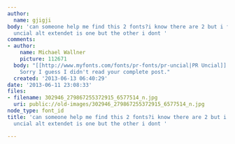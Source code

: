 ```yaml
---
author:
  name: gjigji
body: 'can someone help me find this 2 fonts?i know there are 2 but i forgot one..pr
  uncial alt extendet is one but the other i dont '
comments:
- author:
    name: Michael Wallner
    picture: 112671
  body: "[[http://www.myfonts.com/fonts/pr-fonts/pr-uncial|PR Uncial]] \r\n\r\nedit:
    Sorry I guess I didn't read your complete post."
  created: '2013-06-13 06:40:29'
date: '2013-06-11 23:08:33'
files:
- filename: 302946_279867255372915_6577514_n.jpg
  uri: public://old-images/302946_279867255372915_6577514_n.jpg
node_type: font_id
title: 'can someone help me find this 2 fonts?i know there are 2 but i forgot one..pr
  uncial alt extendet is one but the other i dont '

---
```

